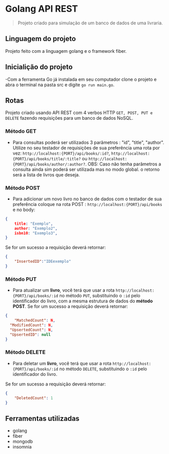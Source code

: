 # Golang API REST
> Projeto criado para simulação de um banco de dados de uma livraria.

## Linguagem do projeto
Projeto feito com a linguagem golang e o framework fiber.


## Inicialição do projeto
-Com a ferramenta Go já instalada em seu computador clone o projeto e abra o terminal na pasta src e digite `go run main.go`.



## Rotas
Projeto criado usando API REST com 4 verbos HTTP `GET, POST, PUT e DELETE` fazendo requisições para um banco de dados NoSQL.


### Método GET
- Para consultas poderá ser utilizados 3 parâmetros : "id", "title", "author". Utilize no seu testador de requisições de sua preferência uma rota por vez:
`http://localhost:{PORT}/api/books/:id?`,
`http://localhost:{PORT}/api/books/title/:title?` ou
`http://localhost:{PORT}/api/books/author/:author?`.
OBS: Caso não tenha parâmetros a consulta ainda sim poderá ser utilizada mas no modo global.
o retorno será a lista de livros que deseja.

### Método POST 
- Para adicionar um novo livro no banco de dados com o testador de sua preferência coloque na rota POST : 
`http://localhost:{PORT}/api/books`
 e no body:
 
```json
{
	title: "Exemplo",
	author: "Exemplo2",
	isbn10: "Exemplo3",
}
```
Se for um sucesso a requisição deverá retornar:
```json
{
	"InsertedID":"IDEexemplo"
}
```

### Método PUT
- Para atualizar um **livro**, você terá que usar a rota `http://localhost:{PORT}/api/books/:id` no método `PUT`, substituindo o `:id` pelo identificador do livro,  com a mesma estrutura de dados do **método POST**.
Se for um sucesso a requisição deverá retornar:
```json
{
	"MatchedCount": N,
  "ModifiedCount": N,
  "UpsertedCount": N,
  "UpsertedID": null
}
```
### Método DELETE 
- Para deletar um **livro**, você terá que usar a rota `http://localhost:{PORT}/api/books/:id` no método `DELETE`, substituindo o `:id` pelo identificador do livro.

Se for um sucesso a requisição deverá retornar:
```json
{
	"DeletedCount": 1
}
```

## Ferramentas utilizadas
- golang
- fiber
- mongodb
- insomnia
